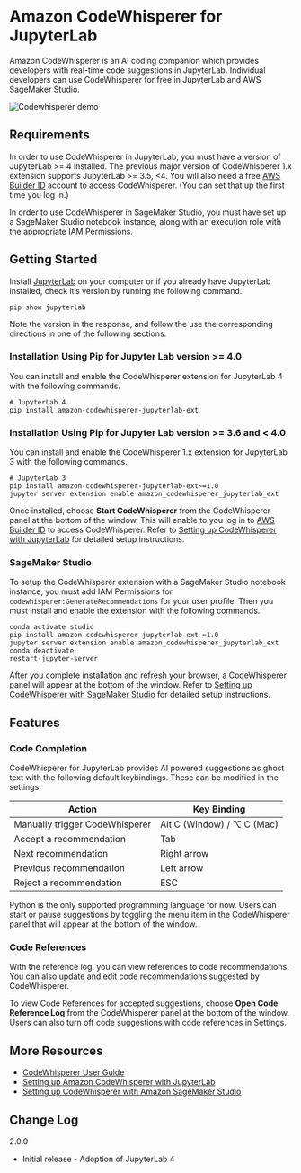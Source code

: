 # Amazon CodeWhisperer for JupyterLab

Amazon CodeWhisperer is an AI coding companion which provides developers with real-time code suggestions in JupyterLab. Individual developers can use CodeWhisperer for free in JupyterLab and AWS SageMaker Studio.

![Codewhisperer demo](https://docs.aws.amazon.com/images/codewhisperer/latest/userguide/images/codewhisperer-timestamp-record.png)

## Requirements

In order to use CodeWhisperer in JupyterLab, you must have a version of JupyterLab >= 4 installed. The previous major version of CodeWhisperer 1.x extension supports JupyterLab >= 3.5, <4. You will also need a free [AWS Builder ID](https://docs.aws.amazon.com/signin/latest/userguide/sign-in-aws_builder_id.html) account to access CodeWhisperer. (You can set that up the first time you log in.)

In order to use CodeWhisperer in SageMaker Studio, you must have set up a SageMaker Studio notebook instance, along with an execution role with the appropriate IAM Permissions. 

## Getting Started

Install [JupyterLab](https://pypi.org/project/jupyterlab) on your computer or if you already have JupyterLab installed, check it’s version by running the following command.

```
pip show jupyterlab
```

Note the version in the response, and follow the use the corresponding directions in one of the following sections.

### Installation Using Pip for Jupyter Lab version >= 4.0

You can install and enable the CodeWhisperer extension for JupyterLab 4 with the following commands. 

```
# JupyterLab 4
pip install amazon-codewhisperer-jupyterlab-ext
```

### Installation Using Pip for Jupyter Lab version >= 3.6 and < 4.0

You can install and enable the CodeWhisperer 1.x extension for JupyterLab 3 with the following commands. 

```
# JupyterLab 3
pip install amazon-codewhisperer-jupyterlab-ext~=1.0
jupyter server extension enable amazon_codewhisperer_jupyterlab_ext
```

Once installed, choose ****Start CodeWhisperer**** from the CodeWhisperer panel at the bottom of the window. This will enable to you log in to [AWS Builder ID](https://docs.aws.amazon.com/signin/latest/userguide/sign-in-aws_builder_id.html) to access CodeWhisperer. Refer to [Setting up CodeWhisperer with JupyterLab](https://docs.aws.amazon.com/codewhisperer/latest/userguide/jupyterlab-setup.html) for detailed setup instructions.

### SageMaker Studio

To setup the CodeWhisperer extension with a SageMaker Studio notebook instance, you must add IAM Permissions for 
`codewhisperer:GenerateRecommendations` for your user profile. Then you must install and enable the extension with the following commands.

```
conda activate studio
pip install amazon-codewhisperer-jupyterlab-ext~=1.0
jupyter server extension enable amazon_codewhisperer_jupyterlab_ext
conda deactivate
restart-jupyter-server
```

After you complete installation and refresh your browser, a CodeWhisperer panel will appear at the bottom of the window. Refer to [Setting up CodeWhisperer with SageMaker Studio](https://docs.aws.amazon.com/codewhisperer/latest/userguide/sagemaker-setup.html) for detailed setup instructions. 

## Features

### Code Completion

CodeWhisperer for JupyterLab provides AI powered suggestions as ghost text with the following default keybindings. These can be modified in the settings.


|              Action	                  |      Key Binding       |
| ------------------------------ | ----------- |
| Manually trigger CodeWhisperer | Alt C (Window) / ⌥ C (Mac)        |
| Accept a recommendation        | Tab       |
| Next recommendation            | Right arrow |
| Previous recommendation        | Left arrow  |
| Reject a recommendation        | ESC         |



Python is the only supported programming language for now. Users can start or pause suggestions by toggling the menu item in the CodeWhisperer panel that will appear at the bottom of the window.

### Code References

With the reference log, you can view references to code recommendations. You can also update and edit code recommendations suggested by CodeWhisperer.

To view Code References for accepted suggestions, choose **Open Code Reference Log** from the CodeWhisperer panel at the bottom of the window. Users can also turn off code suggestions with code references in Settings.


## More Resources

* [CodeWhisperer User Guide](https://docs.aws.amazon.com/codewhisperer/latest/userguide/what-is-cwspr.html)
* [Setting up Amazon CodeWhisperer with JupyterLab](https://docs.aws.amazon.com/codewhisperer/latest/userguide/jupyterlab-setup.html)
* [Setting up CodeWhisperer with Amazon SageMaker Studio](https://docs.aws.amazon.com/codewhisperer/latest/userguide/sagemaker-setup.html)

## Change Log

2.0.0
* Initial release - Adoption of JupyterLab 4
